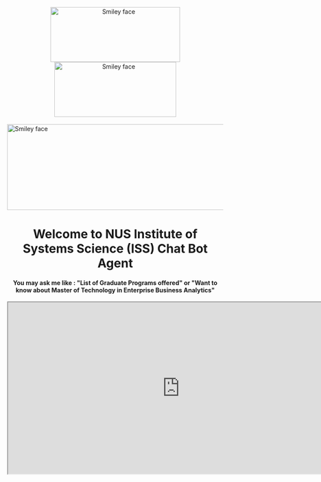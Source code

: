 <html>
<html>
<body>
<center><img src="images/branding-nus.png" alt="Smiley face" height="128" width="302">
<img src="images/branding-iss.png" alt="Smiley face" height="128" width="284"></center>
<br>
 <div>
 <img src="images/iss-banner_jan2018.png" alt="Smiley face" height="200" width="1500"> 
 <center><H1> Welcome to NUS Institute of Systems Science (ISS) Chat Bot Agent</H1>
<H4>You may ask me like : 
"List of Graduate Programs offered" or 
"Want to know about Master of Technology in Enterprise Business Analytics"</H4>
<iframe
    allow="microphone;"
    width="800"
    height="400"
    src="https://console.dialogflow.com/api-client/demo/embedded/d67c9f9f-521d-42ab-b497-0587ccf865ab">
</iframe></center> 
</div>
<body>
</html>
